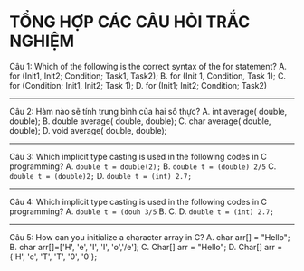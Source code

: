 # TỔNG HỢP CÁC CÂU HỎI TRẮC NGHIỆM

Câu 1: Which of the following is the correct syntax of the for statement?
A. for (Init1, Init2; Condition; Task1, Task2);
B. for (Init 1, Condition, Task 1);
C. for (Condition; Init1, Init2; Task 1);
D. for (Init1; Init2; Condition; Task2)

---

Câu 2: Hàm nào sẽ tính trung bình của hai số thực?
A. int average( double, double);
B. double average( double, double);
C. char average( double, double);
D. void average( double, double);

---

Câu 3: Which implicit type casting is used in the following codes in C programming?
A. `double t = double(2);`
B. `double t = (double) 2/5`
C. `double t = (double)2;`
D. `double t = (int) 2.7;`

---

Câu 4: Which implicit type casting is used in the following codes in C programming?
A. `double t = (douh 3/5`
B. 
C. 
D. `double t = (int) 2.7;`

---

Câu 5: How can you initialize a character array in C?
A. char arr[] = "Hello";
B. char arr[]=['H', 'e', 'I', 'I', 'o','/e'];
C. Char[] arr = "Hello";
D. Char[] arr = {'H', 'e', 'T', 'T', '0', '0'};